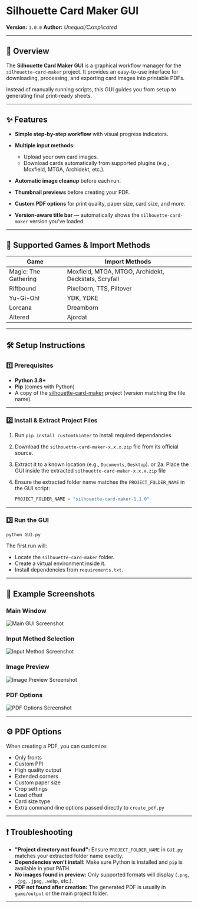 
# Silhouette Card Maker GUI

**Version:** `1.0.0`
**Author:** *Unequal/Cxmplicated*

---

## 📌 Overview

The **Silhouette Card Maker GUI** is a graphical workflow manager for the `silhouette-card-maker` project.
It provides an easy-to-use interface for downloading, processing, and exporting card images into printable PDFs.

Instead of manually running scripts, this GUI guides you from setup to generating final print-ready sheets.

---

## ✨ Features

* **Simple step-by-step workflow** with visual progress indicators.
* **Multiple input methods:**

  * Upload your own card images.
  * Download cards automatically from supported plugins (e.g., Moxfield, MTGA, Archidekt, etc.).
* **Automatic image cleanup** before each run.
* **Thumbnail previews** before creating your PDF.
* **Custom PDF options** for print quality, paper size, card size, and more.
* **Version-aware title bar** — automatically shows the `silhouette-card-maker` version you’ve loaded.

---

## 📂 Supported Games & Import Methods

| Game                 | Import Methods                                       |
| -------------------- | ---------------------------------------------------- |
| Magic: The Gathering | Moxfield, MTGA, MTGO, Archidekt, Deckstats, Scryfall |
| Riftbound            | Pixelborn, TTS, Piltover                             |
| Yu-Gi-Oh!            | YDK, YDKE                                            |
| Lorcana              | Dreamborn                                            |
| Altered              | Ajordat                                              |

---

## 🛠 Setup Instructions

### 1️⃣ Prerequisites

* **Python 3.8+**
* **Pip** (comes with Python)
* A copy of the [silhouette-card-maker](https://github.com/Alan-Cha/silhouette-card-maker) project (version matching the file name).

---

### 2️⃣ Install & Extract Project Files

1. Run `pip install customtkinter` to install required dependancies.
2. Download the `silhouette-card-maker-x.x.x.zip` file from its official source.
3. Extract it to a known location (e.g., `Documents`, `Desktop`).
  or
2a. Place the GUI inside the extracted `silhouette-card-maker-x.x.x.zip` file
4. Ensure the extracted folder name matches the `PROJECT_FOLDER_NAME` in the GUI script:

   ```python
   PROJECT_FOLDER_NAME = "silhouette-card-maker-1.1.0"
   ```

---

### 3️⃣ Run the GUI

```bash
python GUI.py
```

The first run will:

* Locate the `silhouette-card-maker` folder.
* Create a virtual environment inside it.
* Install dependencies from `requirements.txt`.

---

## 📸 Example Screenshots

### Main Window

![Main GUI Screenshot](screenshots/main_window.png)

### Input Method Selection

![Input Method Screenshot](screenshots/input_method.png)

### Image Preview

![Image Preview Screenshot](screenshots/image_preview.png)

### PDF Options

![PDF Options Screenshot](screenshots/pdf_options.png)

---

## ⚙ PDF Options

When creating a PDF, you can customize:

* Only fronts
* Custom PPI
* High quality output
* Extended corners
* Custom paper size
* Crop settings
* Load offset
* Card size type
* Extra command-line options passed directly to `create_pdf.py`

---

## ❗ Troubleshooting

* **"Project directory not found":**
  Ensure `PROJECT_FOLDER_NAME` in `GUI.py` matches your extracted folder name exactly.
* **Dependencies won’t install:**
  Make sure Python is installed and `pip` is available in your PATH.
* **No images found in preview:**
  Only supported formats will display (`.png`, `.jpg`, `.jpeg`, `.webp`, etc.).
* **PDF not found after creation:**
  The generated PDF is usually in `game/output` or the main project folder.

---
